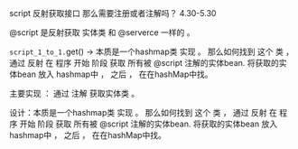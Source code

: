 script 反射获取接口 那么需要注册或者注解吗？ 4.30-5.30

@script 是反射获取 实体类 和 @serverce 一样的 。

`script_1_to_1.`get() → 本质是一个hashmap类 实现 。 那么如何找到 这个 类 ， 通过 反射 在 程序 开始 阶段 获取 所有被 @script 注解的实体bean.  将获取的实体bean 放入 hashmap中 ， 之后 ， 在在hashMap中找。

主要实现 ： 通过 注解 获取实体类 。 

设计：本质是一个hashmap类 实现 。 那么如何找到 这个 类 ， 通过 反射 在 程序 开始 阶段 获取 所有被 @script 注解的实体bean.  将获取的实体bean 放入 hashmap中 ， 之后 ， 在在hashMap中找。